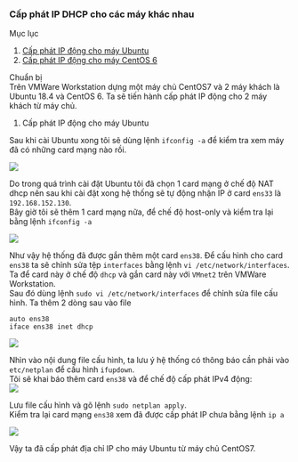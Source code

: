### Cấp phát IP DHCP cho các máy khác nhau  
Mục lục  
1. [Cấp phát IP động cho máy Ubuntu](#1)  
2. [Cấp phát IP động cho máy CentOS 6](#2)  

Chuẩn bị  
Trên VMWare Workstation dựng một máy chủ CentOS7 và 2 máy khách là Ubuntu 18.4 và CentOS 6. Ta sẽ tiến hành cấp phát IP động cho 2 máy khách từ máy chủ.  

<a name="1"></a>
1. Cấp phát IP động cho máy Ubuntu 

Sau khi cài Ubuntu xong tôi sẽ dùng lệnh `ifconfig -a` để kiểm tra xem máy đã có những card mạng nào rồi.    

<img src="https://i.imgur.com/BjGrthI.png">

Do trong quá trình cài đặt Ubuntu tôi đã chọn 1 card mạng ở chế độ NAT dhcp nên sau khi cài đặt xong hệ thống sẽ tự động nhận IP ở card `ens33` là `192.168.152.130`.  
Bây giờ tôi sẽ thêm 1 card mạng nữa, để chế độ host-only và kiểm tra lại bằng lệnh `ifconfig -a`  

<img src="https://i.imgur.com/UprbHAt.png">  

Như vậy hệ thống đã được gắn thêm một card `ens38`. 
Để cấu hình cho card `ens38` ta sẽ chỉnh sửa tệp `interfaces` bằng lệnh `vi /etc/network/interfaces`. Ta để card này ở chế độ `dhcp` và gắn card này với `VMnet2` trên VMWare Workstation.  
Sau đó dùng lệnh `sudo vi /etc/network/interfaces` để chỉnh sửa file cấu hình. Ta thêm 2 dòng sau vào file
```
auto ens38
iface ens38 inet dhcp
```
<img src="https://i.imgur.com/V5NjRWX.png"> 

Nhìn vào nội dung file cấu hình, ta lưu ý hệ thống có thông báo cần phải vào `etc/netplan` để cấu hình `ifupdown`.   
Tôi sẽ khai báo thêm card `ens38` và để chế độ cấp phát IPv4 động:  
<img src="https://i.imgur.com/PJ6tQUE.png"> 

Lưu file cấu hình và gõ lệnh `sudo netplan apply`.  
Kiểm tra lại card mạng `ens38` xem đã được cấp phát IP chưa bằng lệnh `ip a`  

<img src="https://i.imgur.com/MqoqtkJ.png">  

Vậy ta đã cấp phát địa chỉ IP cho máy Ubuntu từ máy chủ CentOS7.  


